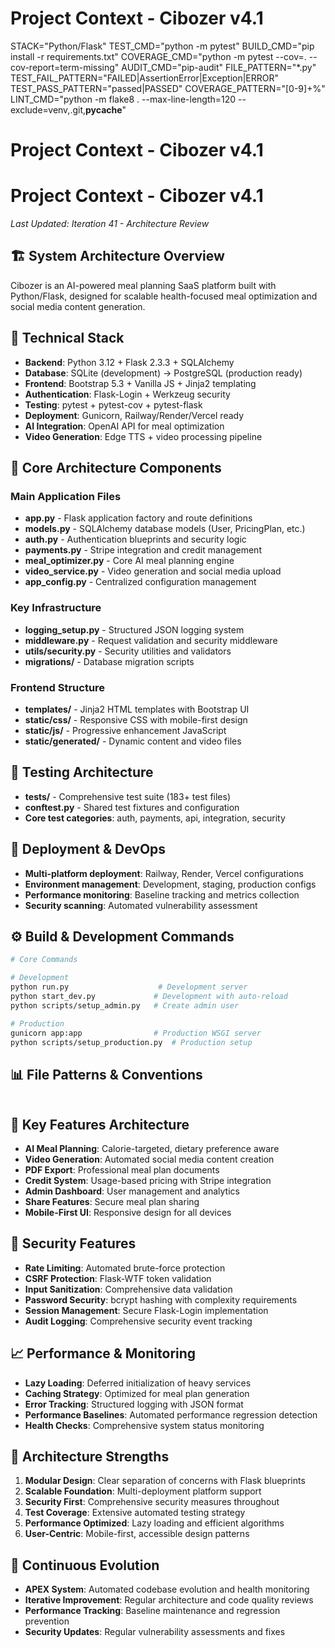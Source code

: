 # Project Context - Cibozer v4.1
STACK="Python/Flask"
TEST_CMD="python -m pytest"
BUILD_CMD="pip install -r requirements.txt"
COVERAGE_CMD="python -m pytest --cov=. --cov-report=term-missing"
AUDIT_CMD="pip-audit"
FILE_PATTERN="*.py"
TEST_FAIL_PATTERN="FAILED|AssertionError|Exception|ERROR"
TEST_PASS_PATTERN="passed|PASSED"
COVERAGE_PATTERN="[0-9]+%"
LINT_CMD="python -m flake8 . --max-line-length=120 --exclude=venv,.git,__pycache__"

# Project Context - Cibozer v4.1

# Project Context - Cibozer v4.1
*Last Updated: Iteration 41 - Architecture Review*

## 🏗️ System Architecture Overview
Cibozer is an AI-powered meal planning SaaS platform built with Python/Flask, designed for scalable health-focused meal optimization and social media content generation.

## 🔧 Technical Stack
- **Backend**: Python 3.12 + Flask 2.3.3 + SQLAlchemy
- **Database**: SQLite (development) → PostgreSQL (production ready)
- **Frontend**: Bootstrap 5.3 + Vanilla JS + Jinja2 templating
- **Authentication**: Flask-Login + Werkzeug security
- **Testing**: pytest + pytest-cov + pytest-flask
- **Deployment**: Gunicorn, Railway/Render/Vercel ready
- **AI Integration**: OpenAI API for meal optimization
- **Video Generation**: Edge TTS + video processing pipeline

## 📁 Core Architecture Components

### Main Application Files
- **app.py** - Flask application factory and route definitions
- **models.py** - SQLAlchemy database models (User, PricingPlan, etc.)
- **auth.py** - Authentication blueprints and security logic
- **payments.py** - Stripe integration and credit management
- **meal_optimizer.py** - Core AI meal planning engine
- **video_service.py** - Video generation and social media upload
- **app_config.py** - Centralized configuration management

### Key Infrastructure
- **logging_setup.py** - Structured JSON logging system
- **middleware.py** - Request validation and security middleware
- **utils/security.py** - Security utilities and validators
- **migrations/** - Database migration scripts

### Frontend Structure
- **templates/** - Jinja2 HTML templates with Bootstrap UI
- **static/css/** - Responsive CSS with mobile-first design
- **static/js/** - Progressive enhancement JavaScript
- **static/generated/** - Dynamic content and video files

## 🧪 Testing Architecture
- **tests/** - Comprehensive test suite (183+ test files)
- **conftest.py** - Shared test fixtures and configuration
- **Core test categories**: auth, payments, api, integration, security

## 🔄 Deployment & DevOps
- **Multi-platform deployment**: Railway, Render, Vercel configurations
- **Environment management**: Development, staging, production configs
- **Performance monitoring**: Baseline tracking and metrics collection
- **Security scanning**: Automated vulnerability assessment

## ⚙️ Build & Development Commands
```bash
# Core Commands

# Development
python run.py                    # Development server
python start_dev.py             # Development with auto-reload
python scripts/setup_admin.py   # Create admin user

# Production
gunicorn app:app                # Production WSGI server
python scripts/setup_production.py  # Production setup
```

## 📊 File Patterns & Conventions
```bash
```

## 🎯 Key Features Architecture
- **AI Meal Planning**: Calorie-targeted, dietary preference aware
- **Video Generation**: Automated social media content creation
- **PDF Export**: Professional meal plan documents
- **Credit System**: Usage-based pricing with Stripe integration
- **Admin Dashboard**: User management and analytics
- **Share Features**: Secure meal plan sharing
- **Mobile-First UI**: Responsive design for all devices

## 🔐 Security Features
- **Rate Limiting**: Automated brute-force protection
- **CSRF Protection**: Flask-WTF token validation
- **Input Sanitization**: Comprehensive data validation
- **Password Security**: bcrypt hashing with complexity requirements
- **Session Management**: Secure Flask-Login implementation
- **Audit Logging**: Comprehensive security event tracking

## 📈 Performance & Monitoring
- **Lazy Loading**: Deferred initialization of heavy services
- **Caching Strategy**: Optimized for meal plan generation
- **Error Tracking**: Structured logging with JSON format
- **Performance Baselines**: Automated performance regression detection
- **Health Checks**: Comprehensive system status monitoring

## 🚀 Architecture Strengths
1. **Modular Design**: Clear separation of concerns with Flask blueprints
2. **Scalable Foundation**: Multi-deployment platform support
3. **Security First**: Comprehensive security measures throughout
4. **Test Coverage**: Extensive automated testing strategy
5. **Performance Optimized**: Lazy loading and efficient algorithms
6. **User-Centric**: Mobile-first, accessible design patterns

## 🔄 Continuous Evolution
- **APEX System**: Automated codebase evolution and health monitoring
- **Iterative Improvement**: Regular architecture and code quality reviews
- **Performance Tracking**: Baseline maintenance and regression prevention
- **Security Updates**: Regular vulnerability assessments and fixes
